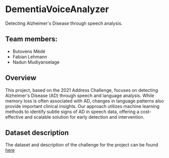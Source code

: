 # DementiaVoiceAnalyzer
Detecting Alzheimer's Disease through speech analysis. 

## Team members:
- Butovens Médé
- Fabian Lehmann
- Nadun Mudiyanselage

## Overview 
This project, based on the 2021 Address Challenge, focuses on detecting Alzheimer's Disease (AD) through speech and language analysis. While memory loss is often associated with AD, changes in language patterns also provide important clinical insights. Our approach utilizes machine learning methods to identify subtle signs of AD in speech data, offering a cost-effective and scalable solution for early detection and intervention.

## Dataset description
The dataset and description of the challenge for the project can be found [here](https://dementia.talkbank.org/ADReSSo-2021/ "DementiaBank")
